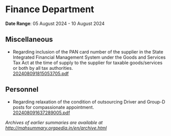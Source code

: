 # Finance Department

**Date Range**: 05 August 2024 - 10 August 2024


## Miscellaneous
- Regarding inclusion of the PAN card number of the supplier in the State Integrated Financial Management System under the Goods and Services Tax Act at the time of supply to the supplier for taxable goods/services or both by all tax authorities.\
  [202408091815053705.pdf](https://gr.maharashtra.gov.in/Site/Upload/Government%20Resolutions/English/202408091815053705.pdf)

## Personnel
- Regarding relaxation of the condition of outsourcing Driver and Group-D posts for compassionate appointment.\
  [202408091637289005.pdf](https://gr.maharashtra.gov.in/Site/Upload/Government%20Resolutions/English/202408091637289005.pdf)


*Archives of earlier summaries are available at http://mahsummary.orgpedia.in/en/archive.html*
